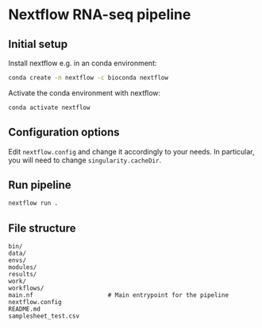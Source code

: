 # Nextflow RNA-seq pipeline

## Initial setup

Install nextflow e.g. in an conda environment:

```bash
conda create -n nextflow -c bioconda nextflow
```

Activate the conda environment with nextflow:

```bash
conda activate nextflow
```

## Configuration options

Edit `nextflow.config` and change it accordingly to your needs. In particular,
you will need to change `singularity.cacheDir`.


## Run pipeline

```bash
nextflow run .
```

## File structure

```plain
bin/
data/
envs/
modules/
results/
work/
workflows/
main.nf                     # Main entrypoint for the pipeline
nextflow.config
README.md
samplesheet_test.csv
```
